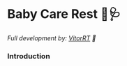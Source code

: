 # Baby Care Rest 👶🩺
_Full development by: [VitorRT](https://github.com/VitorRT) 🖖_

### Introduction 